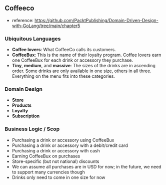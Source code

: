 ## Coffeeco

- reference: https://github.com/PacktPublishing/Domain-Driven-Design-with-GoLang/tree/main/chapter5

### Ubiquitous Languages

- **Coffee lovers**: What CoffeeCo calls its customers.
- **CoffeeBux**: This is the name of their loyalty program. Coffee lovers earn one CoffeeBux for each drink or accessory they purchase.
- **Tiny**, **medium**, and **massive**: The sizes of the drinks are in ascending order. Some drinks are only available in one size, others in all three. Everything on the menu fits into these categories.

### Domain Design

- **Store**
- **Products**
- **Loyalty**
- **Subscription**

### Business Logic / Scop

- Purchasing a drink or accessory using CoffeeBux
- Purchasing a drink or accessory with a debit/credit card
- Purchasing a drink or accessory with cash
- Earning CoffeeBux on purchases
- Store-specific (but not national) discounts
- We can assume all purchases are in USD for now; in the future, we need to support many currencies though
- Drinks only need to come in one size for now
